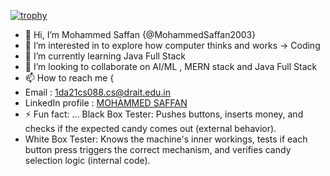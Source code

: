 
[![trophy](https://github-profile-trophy.vercel.app/?username=MohammedSaffan2003&theme=darkhub)](https://github.com/ryo-ma/github-profile-trophy)

- 👋 Hi, I’m Mohammed Saffan {@MohammedSaffan2003}
- 👀 I’m interested in to explore how computer thinks and works -> Coding
- 🌱 I’m currently learning Java Full Stack 
- 💞️ I’m looking to collaborate on AI/ML , MERN stack and Java Full Stack
- 📫 How to reach me {
-  Email : 1da21cs088.cs@drait.edu.in
-  LinkedIn profile : [MOHAMMED SAFFAN](https://www.linkedin.com/in/mohammed-saffan-620739230?utm_source=share&utm_campaign=share_via&utm_content=profile&utm_medium=android_app)
- ⚡ Fun fact: ... Black Box Tester: Pushes buttons, inserts money, and checks if the expected candy comes out (external behavior).
 -   White Box Tester: Knows the machine's inner workings, tests if each button press triggers the correct mechanism, and verifies candy selection logic (internal code).

<!---
MohammedSaffan2003/MohammedSaffan2003 is a ✨ special ✨ repository because its `README.md` (this file) appears on your GitHub profile.
You can click the Preview link to take a look at your changes.
--->
